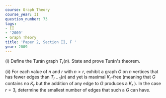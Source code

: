 ```yaml
---
course: Graph Theory
course_year: II
question_number: 73
tags:
- II
- '2009'
- Graph Theory
title: 'Paper 2, Section II, F '
year: 2009
---
```




(i) Define the Turán graph $T_{r}(n)$. State and prove Turán's theorem.

(ii) For each value of $n$ and $r$ with $n>r$, exhibit a graph $G$ on $n$ vertices that has fewer edges than $T_{r-1}(n)$ and yet is maximal $K_{r}$-free (meaning that $G$ contains no $K_{r}$ but the addition of any edge to $G$ produces a $K_{r}$ ). In the case $r=3$, determine the smallest number of edges that such a $G$ can have.